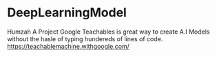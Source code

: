 # DeepLearningModel
Humzah A Project
Google Teachables is great way to create A.I Models without the hasle of typing hundereds of lines of code.
<https://teachablemachine.withgoogle.com/>
